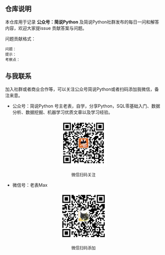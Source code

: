 ## 仓库说明

本仓库用于记录 **公众号：简说Python** 及简说Python社群发布的每日一问和解答内容，欢迎大家提issue 贡献答案与问题。

问题贡献格式：
```text
问题：
提示：
考察点：
```

## 与我联系

加入社群或者商业合作等，可以关注公众号简说Python或者扫码添加我微信，备注来意。

- 公众号：简说Python
号主老表，自学，分享Python，SQL零基础入门、数据分析、数据挖掘、机器学习优质文章以及学习经验。

<div style="text-align:center;">
  <img src="./static/wechat_qr.jpg" alt="公众号：简说Python" style="width:30%; height:auto;">
  <p style="font-size:small;">微信扫码关注</p>
</div>


- 微信号：老表Max

<div style="text-align:center;">
  <img src="./static/wx_qr.jpg" alt="微信号：老表Max" style="width:30%; height:auto;">
  <p style="font-size:small;">微信扫码添加</p>
</div>